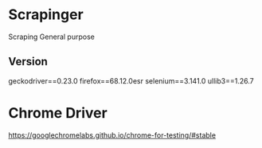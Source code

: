 # Scrapinger
Scraping General purpose

## Version
geckodriver==0.23.0
firefox==68.12.0esr
selenium==3.141.0
ullib3==1.26.7

# Chrome Driver
https://googlechromelabs.github.io/chrome-for-testing/#stable
